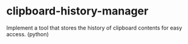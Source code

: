 # clipboard-history-manager
Implement a tool that stores the history of clipboard contents for easy access. (python)
